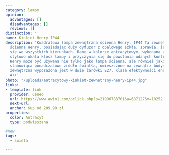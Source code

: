 ```yaml
---
category: lampy
opinion:
  advantages: []
  disadvantages: []
  reviews: []
distinction: ''
name: Kinkiet Henry IP44
description: 'Kwadratowa lampa zewnętrzna ścienna Henry, IP44 Ta zewnętrzna lampa
  ścienna Henry, posiadając duży dyfuzor z opalowego szkła, sprawia, że światło rozchodzi
  się we wszystkich kierunkach. Rama w kolorze antracytowym, wykonana z aluminium,
  stylowo okala klosz lampy i przyczynia się do powstania udanych kontrastów kolorystycznych.
  Henry może być używana nie tylko jako lampa ścienna, ale również jako lampa sufitowa,
  stanowiąca ponadczasowe źródło światła, umieszczone na zewnątrz budynku. Ta lampa
  zewnętrzna wyposażona jest w dwie żarówki E27. Klasa efektywności energetycznej:
  A++'
photo: "/uploads/antracytowy-kinkiet-zewnetrzny-henry-ip44.jpg"
links:
- template: link
  provider: Ceneo
  url: https://www.awin1.com/pclick.php?p=21996783701&a=687127&m=10252
  next-url:
  anchor: Kup od 209.90 zł
properties:
  color: Antracyt
  type: podwieszana

#new
tags:
  - swieta

---
```

